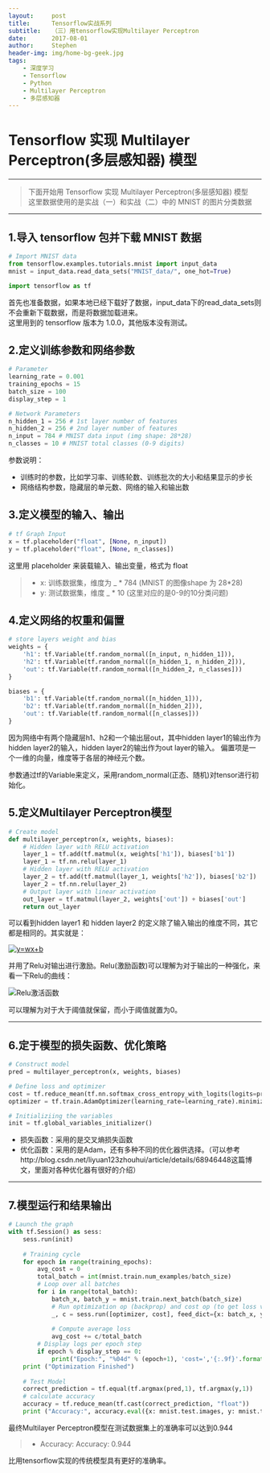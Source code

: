 ```yaml
---
layout:     post
title:      Tensorflow实战系列
subtitle:   （三）用tensorflow实现Multilayer Perceptron
date:       2017-08-01
author:     Stephen
header-img: img/home-bg-geek.jpg
tags:
    - 深度学习
    - Tensorflow
    - Python
    - Multilayer Perceptron
    - 多层感知器
---
```


# Tensorflow 实现 Multilayer Perceptron(多层感知器) 模型  

---

> 下面开始用 Tensorflow 实现 Multilayer Perceptron(多层感知器) 模型  
> 这里数据使用的是实战（一）和实战（二）中的 MNIST 的图片分类数据

---

## 1.导入 tensorflow 包并下载 MNIST 数据

```python
# Import MNIST data
from tensorflow.examples.tutorials.mnist import input_data 
mnist = input_data.read_data_sets("MNIST_data/", one_hot=True)

import tensorflow as tf
```

首先也准备数据，如果本地已经下载好了数据，input_data下的read_data_sets则不会重新下载数据，而是将数据加载进来。  
这里用到的 tensorflow 版本为 1.0.0，其他版本没有测试。

## 2.定义训练参数和网络参数

```python
# Parameter
learning_rate = 0.001
training_epochs = 15
batch_size = 100
display_step = 1

# Network Parameters
n_hidden_1 = 256 # 1st layer number of features
n_hidden_2 = 256 # 2nd layer number of features
n_input = 784 # MNIST data input (img shape: 28*28)
n_classes = 10 # MNIST total classes (0-9 digits)
```
参数说明：

 - 训练时的参数，比如学习率、训练轮数、训练批次的大小和结果显示的步长
 - 网络结构参数，隐藏层的单元数、网络的输入和输出数
 

## 3.定义模型的输入、输出

```python
# tf Graph Input
x = tf.placeholder("float", [None, n_input])
y = tf.placeholder("float", [None, n_classes])
```

这里用 placeholder 来装载输入、输出变量，格式为 float

> * x: 训练数据集，维度为 _ * 784 (MNIST 的图像shape 为 28*28)  
> * y: 测试数据集，维度 _ * 10 (这里对应的是0-9的10分类问题)

## 4.定义网络的权重和偏置

```python
# store layers weight and bias
weights = {
    'h1': tf.Variable(tf.random_normal([n_input, n_hidden_1])),
    'h2': tf.Variable(tf.random_normal([n_hidden_1, n_hidden_2])),
    'out': tf.Variable(tf.random_normal([n_hidden_2, n_classes]))
}

biases = {
    'b1': tf.Variable(tf.random_normal([n_hidden_1])),
    'b2': tf.Variable(tf.random_normal([n_hidden_2])),
    'out': tf.Variable(tf.random_normal([n_classes]))
}
```
因为网络中有两个隐藏层h1、h2和一个输出层out，其中hidden layer1的输出作为hidden layer2的输入，hidden layer2的输出作为out layer的输入。  偏置项是一个一维的向量，维度等于各层的神经元个数。

参数通过tf的Variable来定义，采用random_normal(正态、随机)对tensor进行初始化。

## 5.定义Multilayer Perceptron模型

```python
# Create model
def multilayer_perceptron(x, weights, biases):
    # Hidden layer with RELU activation
    layer_1 = tf.add(tf.matmul(x, weights['h1']), biases['b1'])
    layer_1 = tf.nn.relu(layer_1)
    # Hidden layer with RELU activation
    layer_2 = tf.add(tf.matmul(layer_1, weights['h2']), biases['b2'])
    layer_2 = tf.nn.relu(layer_2)
    # Output layer with linear activation
    out_layer = tf.matmul(layer_2, weights['out']) + biases['out']
    return out_layer
```

可以看到hidden layer1 和 hidden layer2 的定义除了输入输出的维度不同，其它都是相同的。其实就是：  

<a href="http://www.codecogs.com/eqnedit.php?latex=y=wx+b" target="_blank"><img src="http://latex.codecogs.com/gif.latex?y=wx+b" title="y=wx+b" /></a>

并用了Relu对输出进行激励。Relu(激励函数)可以理解为对于输出的一种强化，来看一下Relu的曲线：


![Relu激活函数](http://img.mp.itc.cn/upload/20161013/417f598b58914ed6a46a714c05b79f6f.png)

可以理解为对于大于阈值就保留，而小于阈值就置为0。

---
## 6.定于模型的损失函数、优化策略

```python
# Construct model
pred = multilayer_perceptron(x, weights, biases)

# Define loss and optimizer
cost = tf.reduce_mean(tf.nn.softmax_cross_entropy_with_logits(logits=pred, labels=y))
optimizer = tf.train.AdamOptimizer(learning_rate=learning_rate).minimize(cost)

# Initializiing the variables
init = tf.global_variables_initializer()
```

- 损失函数：采用的是交叉熵损失函数
- 优化函数：采用的是Adam，还有多种不同的优化器供选择。（可以参考http://blog.csdn.net/liyuan123zhouhui/article/details/68946448这篇博文，里面对各种优化器有很好的介绍）

---

## 7.模型运行和结果输出

```python
# Launch the graph
with tf.Session() as sess:
    sess.run(init)
    
    # Training cycle
    for epoch in range(training_epochs):
        avg_cost = 0
        total_batch = int(mnist.train.num_examples/batch_size)
        # Loop over all batches
        for i in range(total_batch):
            batch_x, batch_y = mnist.train.next_batch(batch_size)
            # Run optimization op (backprop) and cost op (to get loss value)
            _, c = sess.run([optimizer, cost], feed_dict={x: batch_x, y: batch_y})
            
            # Compute average loss
            avg_cost += c/total_batch
        # Display logs per epoch step
        if epoch % display_step == 0:
            print("Epoch:", "%04d" % (epoch+1), 'cost=','{:.9f}'.format(avg_cost))
    print ("Optimization Finished")
    
    # Test Model
    correct_prediction = tf.equal(tf.argmax(pred,1), tf.argmax(y,1))
    # calculate accuracy
    accuracy = tf.reduce_mean(tf.cast(correct_prediction, "float"))
    print ("Accuracy:", accuracy.eval({x: mnist.test.images, y: mnist.test.labels}))
```

最终Multilayer Perceptron模型在测试数据集上的准确率可以达到0.944

> * Accuracy: Accuracy: 0.944

比用tensorflow实现的传统模型具有更好的准确率。